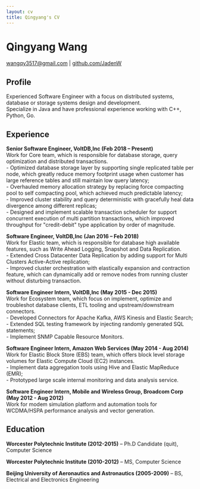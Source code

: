 ```yaml
---
layout: cv
title: Qingyang's CV
---
```

# Qingyang Wang
<div id="webaddress">
<a href="wangqy3517@gmail.com">wangqy3517@gmail.com</a>
| <a href="https://github.com/JadenW">github.com/JadenW</a>
</div>

## Profile
Experienced Software Engineer with a focus on distributed systems, database or storage systems design and development.  
Specialize in Java and have professional experience working with C++, Python, Go.

## Experience
**Senior Software Engineer, VoltDB,Inc (Feb 2018 – Present)**  
Work for Core team, which is responsible for database storage, query optimization and distributed transactions.  
	- Optimized database storage layer by supporting single replicated table per node, which greatly reduce memory footprint usage when customer has large reference tables and still maintain low query latency;  
	- Overhauled memory allocation strategy by replacing force compacting pool to self compacting pool, which achieved much predictable latency;  
	- Improved cluster stability and query deterministic with gracefully heal data divergence among different replicas;  
	- Designed and implement scalable transaction scheduler for support concurrent execution of multi partition transactions, which improved throughput for "credit-debit" type application by order of magnitude.

**Software Engineer, VoltDB,Inc (Jan 2016 – Feb 2018)**  
Work for Elastic team, which is responsible for database high available features,
such as Write Ahead Logging, Snapshot and Data Replication.  
	- Extended Cross Datacenter Data Replication by adding support for Multi Clusters Active-Active replication;  
	- Improved cluster orchestration with elastically expansion and contraction feature, which can dynamically add or remove nodes from running cluster without disturbing transaction.

**Software Engineer Intern, VoltDB,Inc (May 2015 - Dec 2015)**  
Work for Ecosystem team, which focus on implement, optimize and troubleshot database clients, ETL tooling and upstream/downstream connectors.  
	- Developed Connectors for Apache Kafka, AWS Kinesis and Elastic Search;  
	- Extended SQL testing framework by injecting randomly generated SQL statements;  
	- Implement SNMP Capable Resource Monitors.

**Software Engineer Intern, Amazon Web Services (May 2014 - Aug 2014)**  
Work for Elastic Block Store (EBS) team, which offers block level storage volumes for Elastic Compute Cloud (EC2) instances.  
	- Implement data aggregation tools using Hive and Elastic MapReduce (EMR);   
	- Prototyped large scale internal monitoring and data analysis service. 

**Software Engineer Intern, Mobile and Wireless Group, Broadcom Corp 
(May 2012 - Aug 2012)**  
Work for modem simulation platform and automation tools for WCDMA/HSPA performance analysis and vector generation. 

## Education
**Worcester Polytechnic Institute (2012-2015)** – Ph.D Candidate (quit), Computer Science

**Worcester Polytechnic Institute (2010-2012)** – MS, Computer Science

**Beijing University of Aeronautics and Astronautics (2005-2009)** – BS, Electrical and Electronics Engineering

<!-- ### Footer

Last updated: Jan 2020 -->


